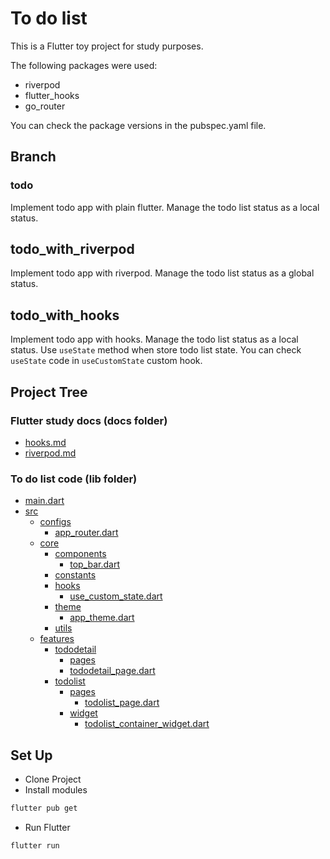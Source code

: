 # To do list

This is a Flutter toy project for study purposes.

The following packages were used:

- riverpod
- flutter_hooks
- go_router

You can check the package versions in the pubspec.yaml file.

## Branch
### todo
Implement todo app with plain flutter.
Manage the todo list status as a local status.

## todo_with_riverpod
Implement todo app with riverpod.
Manage the todo list status as a global status.

## todo_with_hooks
Implement todo app with hooks.
Manage the todo list status as a local status.
Use `useState` method when store todo list state.
You can check `useState` code in `useCustomState` custom hook.

## Project Tree

### Flutter study docs (docs folder)
 * [hooks.md](docs/hooks.md)
 * [riverpod.md](docs/riverpod.md)


### To do list code (lib folder)
 * [main.dart](lib/main.dart)
 * [src](lib/src)
     * [configs](lib/src/configs)
       * [app_router.dart](lib/src/configs/app_router.dart)
     * [core](lib/src/core)
       * [components](lib/src/core/components)
         * [top_bar.dart](lib/src/core/components/top_bar.dart)
       * [constants](lib/src/core/constants)
       * [hooks](lib/src/core/hooks)
         * [use_custom_state.dart](lib/src/core/hooks/use_custom_state.dart)
       * [theme](lib/src/core/theme)
         * [app_theme.dart](lib/src/core/theme/app_theme.dart)
       * [utils](lib/src/core/utils)
     * [features](lib/src/features)
         * [tododetail](lib/src/features/tododetail)
           * [pages](lib/src/features/tododetail/pages)
           * [tododetail_page.dart](lib/src/features/tododetail/pages/tododetail_page.dart)
         * [todolist](lib/src/features/todolist)
             * [pages](lib/src/features/todolist/pages)
               * [todolist_page.dart](lib/src/features/todolist/pages/todolist_page.dart)
             * [widget](lib/src/features/todolist/widget)
                 * [todolist_container_widget.dart](lib/src/features/todolist/widget/todolist_container_widget.dart)


## Set Up

- Clone Project
- Install modules

```bash
flutter pub get
```

- Run Flutter

```bash
flutter run
```
